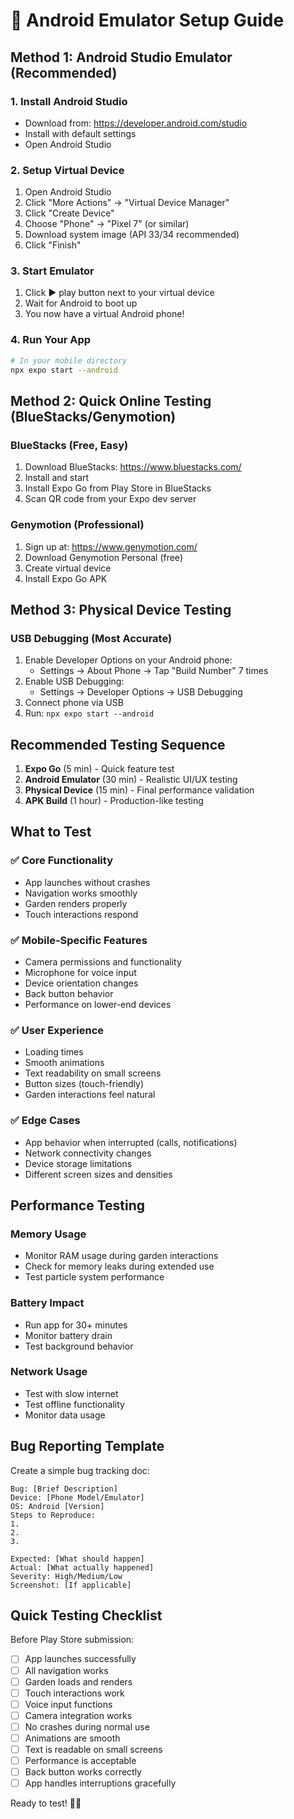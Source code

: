 # 📱 Android Emulator Setup Guide

## Method 1: Android Studio Emulator (Recommended)

### 1. Install Android Studio
- Download from: https://developer.android.com/studio
- Install with default settings
- Open Android Studio

### 2. Setup Virtual Device
1. Open Android Studio
2. Click "More Actions" → "Virtual Device Manager"
3. Click "Create Device"
4. Choose "Phone" → "Pixel 7" (or similar)
5. Download system image (API 33/34 recommended)
6. Click "Finish"

### 3. Start Emulator
1. Click ▶️ play button next to your virtual device
2. Wait for Android to boot up
3. You now have a virtual Android phone!

### 4. Run Your App
```bash
# In your mobile directory
npx expo start --android
```

## Method 2: Quick Online Testing (BlueStacks/Genymotion)

### BlueStacks (Free, Easy)
1. Download BlueStacks: https://www.bluestacks.com/
2. Install and start
3. Install Expo Go from Play Store in BlueStacks
4. Scan QR code from your Expo dev server

### Genymotion (Professional)
1. Sign up at: https://www.genymotion.com/
2. Download Genymotion Personal (free)
3. Create virtual device
4. Install Expo Go APK

## Method 3: Physical Device Testing

### USB Debugging (Most Accurate)
1. Enable Developer Options on your Android phone:
   - Settings → About Phone → Tap "Build Number" 7 times
2. Enable USB Debugging:
   - Settings → Developer Options → USB Debugging
3. Connect phone via USB
4. Run: `npx expo start --android`

## Recommended Testing Sequence

1. **Expo Go** (5 min) - Quick feature test
2. **Android Emulator** (30 min) - Realistic UI/UX testing  
3. **Physical Device** (15 min) - Final performance validation
4. **APK Build** (1 hour) - Production-like testing

## What to Test

### ✅ Core Functionality
- App launches without crashes
- Navigation works smoothly
- Garden renders properly
- Touch interactions respond

### ✅ Mobile-Specific Features  
- Camera permissions and functionality
- Microphone for voice input
- Device orientation changes
- Back button behavior
- Performance on lower-end devices

### ✅ User Experience
- Loading times
- Smooth animations
- Text readability on small screens
- Button sizes (touch-friendly)
- Garden interactions feel natural

### ✅ Edge Cases
- App behavior when interrupted (calls, notifications)
- Network connectivity changes
- Device storage limitations
- Different screen sizes and densities

## Performance Testing

### Memory Usage
- Monitor RAM usage during garden interactions
- Check for memory leaks during extended use
- Test particle system performance

### Battery Impact
- Run app for 30+ minutes
- Monitor battery drain
- Test background behavior

### Network Usage
- Test with slow internet
- Test offline functionality
- Monitor data usage

## Bug Reporting Template

Create a simple bug tracking doc:

```
Bug: [Brief Description]
Device: [Phone Model/Emulator]
OS: Android [Version]
Steps to Reproduce:
1. 
2. 
3. 

Expected: [What should happen]
Actual: [What actually happened]
Severity: High/Medium/Low
Screenshot: [If applicable]
```

## Quick Testing Checklist

Before Play Store submission:

- [ ] App launches successfully
- [ ] All navigation works
- [ ] Garden loads and renders
- [ ] Touch interactions work
- [ ] Voice input functions
- [ ] Camera integration works
- [ ] No crashes during normal use
- [ ] Animations are smooth
- [ ] Text is readable on small screens
- [ ] Performance is acceptable
- [ ] Back button works correctly
- [ ] App handles interruptions gracefully

Ready to test! 📱✨
